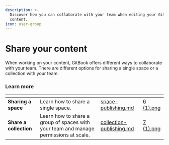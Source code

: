 ```yaml
---
description: >-
  Discover how you can collaborate with your team when editing your GitBook
  content.
icon: user-group
---
```


# Share your content

When working on your content, GitBook offers different ways to collaborate with your team. There are different options for sharing a single space or a collection with your team.

### Learn more

<table data-card-size="large" data-view="cards"><thead><tr><th></th><th></th><th data-hidden data-card-target data-type="content-ref"></th><th data-hidden data-card-cover data-type="files"></th></tr></thead><tbody><tr><td><strong>Sharing a space</strong></td><td>Learn how to share a single space.</td><td><a href="space-publishing.md">space-publishing.md</a></td><td><a href="../../.gitbook/assets/6 (1).png">6 (1).png</a></td></tr><tr><td><strong>Share a collection</strong></td><td>Learn how to share a group of spaces with your team and manage permissions at scale.</td><td><a href="collection-publishing.md">collection-publishing.md</a></td><td><a href="../../.gitbook/assets/7 (1).png">7 (1).png</a></td></tr></tbody></table>

